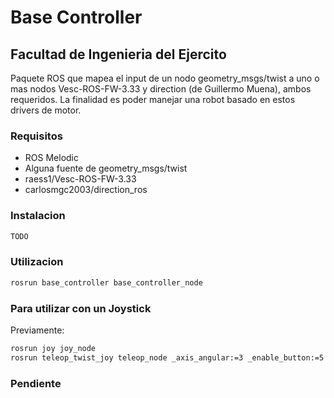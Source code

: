 # Base Controller

## Facultad de Ingenieria del Ejercito

Paquete ROS que mapea el input de un nodo geometry_msgs/twist a uno o mas nodos Vesc-ROS-FW-3.33 y direction (de Guillermo Muena), ambos requeridos. La finalidad es poder manejar una robot basado en estos drivers de motor.

### Requisitos

* ROS Melodic
* Alguna fuente de geometry_msgs/twist
* raess1/Vesc-ROS-FW-3.33
* carlosmgc2003/direction_ros

### Instalacion

```bash
TODO

```

### Utilizacion
```bash
rosrun base_controller base_controller_node
```
### Para utilizar con un Joystick
Previamente:
```bash
rosrun joy joy_node
rosrun teleop_twist_joy teleop_node _axis_angular:=3 _enable_button:=5 _scale_linear:=0.3 _scale_angular:=1.0
```

### Pendiente

